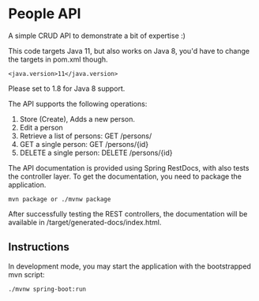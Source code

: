 # People API
A simple CRUD API to demonstrate a bit of expertise :)

This code targets Java 11, but also works on Java 8, you'd have to change the targets in pom.xml though. 
```
<java.version>11</java.version>
```
Please set to 1.8 for Java 8 support.

The API supports the following operations:

1. Store (Create), Adds a new person.
1. Edit a person
1. Retrieve a list of persons: GET /persons/
1. GET a single person: GET /persons/{id}
1. DELETE a single person: DELETE /persons/{id}

The API documentation is provided using Spring RestDocs, with also tests the controller layer. To get the documentation, you need to package the application. 

```
mvn package or ./mvnw package
```

After successfully testing the REST controllers, the documentation will be available in /target/generated-docs/index.html. 

## Instructions

In development mode, you may start the application with the bootstrapped mvn script:
```
./mvnw spring-boot:run
```

